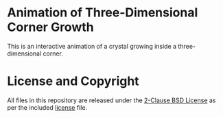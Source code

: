 # Animation of Three-Dimensional Corner Growth

This is an interactive animation of a crystal growing inside a three-dimensional corner.

# License and Copyright

All files in this repository are released under the [2-Clause BSD License](https://opensource.org/license/bsd-2-clause) as per the included [license](https://github.com/jolejarz/corner-growth-3d/blob/main/LICENSE.txt) file.
